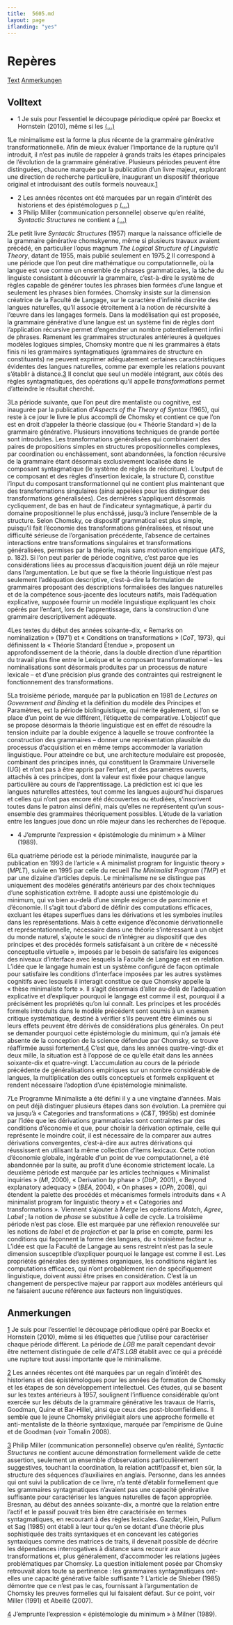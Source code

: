 ```yaml
---
title:  5605.md 
layout: page
iflanding: "yes"
---
```



<html>
<body id="pageliminaire-5605" class="textes pageliminaire">
<h1 class="title">Repères</h1>
<div id="shortcuts"> <a href="#text" title="Text">Text</a> <a href="#notes" title="Anmerkungen">Anmerkungen</a> </div> <div id="text">
<h2 class="section">Volltext</h2>
<div id="widgets" class="withTextSize"></div>
<div class="text wResizable medium">
<div class="textandnotes">
<ul class="sidenotes">
<li><span class="num">1</span> Je suis pour l’essentiel le découpage périodique opéré par Boeckx et Hornstein (2010), même si les <a href="#ftn1">(...)</a></li>
</ul>
<p class="texte"><span class="paranumber">1</span>Le minimalisme est la forme la plus récente de la grammaire générative transformationnelle. Afin de mieux évaluer l’importance de la rupture qu’il introduit, il n’est pas inutile de rappeler à grands traits les étapes principales de l’évolution de la grammaire générative. Plusieurs périodes peuvent être distinguées, chacune marquée par la publication d’un livre majeur, explorant une direction de recherche particulière, inaugurant un dispositif théorique original et introduisant des outils formels nouveaux.<a class="footnotecall" id="bodyftn1" href="#ftn1">1</a></p>
</div>
<div class="textandnotes">
<ul class="sidenotes">
<li><span class="num">2</span> Les années récentes ont été marquées par un regain d’intérêt des historiens et des épistémologues p <a href="#ftn2">(...)</a></li>
<li><span class="num">3</span> Philip Miller (communication personnelle) observe qu’en réalité, <em>Syntactic Structures</em> ne contient a <a href="#ftn3">(...)</a></li>
</ul>
<p class="texte"><span class="paranumber">2</span>Le petit livre <em>Syntactic Structures</em> (1957) marque la naissance officielle de la grammaire générative chomskyenne, même si plusieurs travaux avaient précédé, en particulier l’opus magnum <em>The Logical Structure of Linguistic Theory</em>, datant de 1955, mais publié seulement en 1975.<a class="footnotecall" id="bodyftn2" href="#ftn2">2</a> Il correspond à une période que l’on peut dire mathématique ou computationnelle, où la langue est vue comme un ensemble de phrases grammaticales, la tâche du linguiste consistant à découvrir la grammaire, c’est-à-dire le système de règles capable de générer toutes les phrases bien formées d’une langue et seulement les phrases bien formées. Chomsky insiste sur la dimension créatrice de la Faculté de Langage, sur le caractère d’infinité discrète des langues naturelles, qu’il associe étroitement à la notion de récursivité à l’œuvre dans les langages formels. Dans la modélisation qui est proposée, la grammaire générative d’une langue est un système fini de règles dont l’application récursive permet d’engendrer un nombre potentiellement infini de phrases. Ramenant les grammaires structurales antérieures à quelques modèles logiques simples, Chomsky montre que ni les grammaires à états finis ni les grammaires syntagmatiques (grammaires de structure en constituants) ne peuvent exprimer adéquatement certaines caractéristiques évidentes des langues naturelles, comme par exemple les relations pouvant s’établir à distance.<a class="footnotecall" id="bodyftn3" href="#ftn3">3</a> Il conclut que seul un modèle intégrant, aux côtés des règles syntagmatiques, des opérations qu’il appelle <em>transformations</em> permet d’atteindre le résultat cherché.</p>
</div>
<p class="texte"><span class="paranumber">3</span>La période suivante, que l’on peut dire mentaliste ou cognitive, est inaugurée par la publication d’<em>Aspects of the Theory of Syntax</em> (1965), qui reste à ce jour le livre le plus accompli de Chomsky et contient ce que l’on est en droit d’appeler la théorie classique (ou « Théorie Standard ») de la grammaire générative. Plusieurs innovations techniques de grande portée sont introduites. Les transformations généralisées qui combinaient des paires de propositions simples en structures propositionnelles complexes, par coordination ou enchâssement, sont abandonnées, la fonction récursive de la grammaire étant désormais exclusivement localisée dans le composant syntagmatique (le système de règles de réécriture). L’output de ce composant et des règles d’insertion lexicale, la structure D, constitue l’input du composant transformationnel qui ne contient plus maintenant que des transformations singulaires (ainsi appelées pour les distinguer des transformations généralisées). Ces dernières s’appliquent désormais cycliquement, de bas en haut de l’indicateur syntagmatique, à partir du domaine propositionnel le plus enchâssé, jusqu’à inclure l’ensemble de la structure. Selon Chomsky, ce dispositif grammatical est plus simple, puisqu’il fait l’économie des transformations généralisées, et résout une difficulté sérieuse de l’organisation précédente, l’absence de certaines interactions entre transformations singulaires et transformations généralisées, permises par la théorie, mais sans motivation empirique (<em>ATS</em>, p. 182). Si l’on peut parler de période cognitive, c’est parce que les considérations liées au processus d’acquisition jouent déjà un rôle majeur dans l’argumentation. Le but que se fixe la théorie linguistique n’est pas seulement l’adéquation descriptive, c’est-à-dire la formulation de grammaires proposant des descriptions formalisées des langues naturelles et de la compétence sous-jacente des locuteurs natifs, mais l’adéquation explicative, supposée fournir un modèle linguistique expliquant les choix opérés par l’enfant, lors de l’apprentissage, dans la construction d’une grammaire descriptivement adéquate.</p>
<p class="texte"><span class="paranumber">4</span>Les textes du début des années soixante-dix, « Remarks on nominalization » (1971) et « Conditions on transformations » (<em>CoT</em>, 1973), qui définissent la « Théorie Standard Étendue », proposent un approfondissement de la théorie, dans la double direction d’une répartition du travail plus fine entre le Lexique et le composant transformationnel – les nominalisations sont désormais produites par un processus de nature lexicale – et d’une précision plus grande des contraintes qui restreignent le fonctionnement des transformations.</p>
<p class="texte"><span class="paranumber">5</span>La troisième période, marquée par la publication en 1981 de <em>Lectures on Government and Binding</em> et la définition du modèle des Principes et Paramètres, est la période biolinguistique, qui mérite également, si l’on se place d’un point de vue différent, l’étiquette de comparative. L’objectif que se propose désormais la théorie linguistique est en effet de résoudre la tension induite par la double exigence à laquelle se trouve confrontée la construction des grammaires – donner une représentation plausible du processus d’acquisition et en même temps accommoder la variation linguistique. Pour atteindre ce but, une architecture modulaire est proposée, combinant des principes innés, qui constituent la Grammaire Universelle (UG) et n’ont pas à être appris par l’enfant, et des paramètres ouverts, attachés à ces principes, dont la valeur est fixée pour chaque langue particulière au cours de l’apprentissage. La prédiction est ici que les langues naturelles attestées, tout comme les langues aujourd’hui disparues et celles qui n’ont pas encore été découvertes ou étudiées, s’inscrivent toutes dans le patron ainsi défini, mais qu’elles ne représentent qu’un sous-ensemble des grammaires théoriquement possibles. L’étude de la variation entre les langues joue donc un rôle majeur dans les recherches de l’époque.</p>
<div class="textandnotes">
<ul class="sidenotes">
<li><span class="num">4</span> J’emprunte l’expression « épistémologie du minimum » à Milner (1989).</li>
</ul>
<p class="texte"><span class="paranumber">6</span>La quatrième période est la période minimaliste, inaugurée par la publication en 1993 de l’article « A minimalist program for linguistic theory » (<em>MPLT</em>), suivie en 1995 par celle du recueil <em>The Minimalist Program</em> (<em>TMP</em>) et par une dizaine d’articles depuis. Le minimalisme ne se distingue pas uniquement des modèles génératifs antérieurs par des choix techniques d’une sophistication extrême. Il adopte aussi une épistémologie du minimum, qui va bien au-delà d’une simple exigence de parcimonie et d’économie. Il s’agit tout d’abord de définir des computations efficaces, excluant les étapes superflues dans les dérivations et les symboles inutiles dans les représentations. Mais à cette exigence d’économie dérivationnelle et représentationnelle, nécessaire dans une théorie s’intéressant à un objet du monde naturel, s’ajoute le souci de n’intégrer au dispositif que des principes et des procédés formels satisfaisant à un critère de « nécessité conceptuelle virtuelle », imposés par le besoin de satisfaire les exigences des niveaux d’interface avec lesquels la Faculté de Langage est en relation. L’idée que le langage humain est un système configuré de façon optimale pour satisfaire les conditions d’interface imposées par les autres systèmes cognitifs avec lesquels il interagit constitue ce que Chomsky appelle la « thèse minimaliste forte ». Il s’agit désormais d’aller au-delà de l’adéquation explicative et d’expliquer pourquoi le langage est comme il est, pourquoi il a précisément les propriétés qu’on lui connaît. Les principes et les procédés formels introduits dans le modèle précédent sont soumis à un examen critique systématique, destiné à vérifier s’ils peuvent être éliminés ou si leurs effets peuvent être dérivés de considérations plus générales. On peut se demander pourquoi cette épistémologie du minimum, qui n’a jamais été absente de la conception de la science défendue par Chomsky, se trouve réaffirmée aussi fortement.<a class="footnotecall" id="bodyftn4" href="#ftn4">4</a> C’est que, dans les années quatre-vingt-dix et deux mille, la situation est à l’opposé de ce qu’elle était dans les années soixante-dix et quatre-vingt. L’accumulation au cours de la période précédente de généralisations empiriques sur un nombre considérable de langues, la multiplication des outils conceptuels et formels expliquent et rendent nécessaire l’adoption d’une épistémologie minimaliste.</p>
</div>
<p class="texte"><span class="paranumber">7</span>Le Programme Minimaliste a été défini il y a une vingtaine d’années. Mais on peut déjà distinguer plusieurs étapes dans son évolution. La première qui va jusqu’à « Categories and transformations » (<em>C&amp;T</em>, 1995b) est dominée par l’idée que les dérivations grammaticales sont contraintes par des conditions d’économie et que, pour choisir la dérivation optimale, celle qui représente le moindre coût, il est nécessaire de la comparer aux autres dérivations convergentes, c’est-à-dire aux autres dérivations qui réussissent en utilisant la même collection d’items lexicaux. Cette notion d’économie globale, ingérable d’un point de vue computationnel, a été abandonnée par la suite, au profit d’une économie strictement locale. La deuxième période est marquée par les articles techniques « Minimalist inquiries » (<em>MI</em>, 2000), « Derivation by phase » (<em>DbP</em>, 2001), « Beyond explanatory adequacy » (<em>BEA</em>, 2004), « On phases » (<em>OPh</em>, 2008), qui étendent la palette des procédés et mécanismes formels introduits dans « A minimalist program for linguistic theory » et « Categories and transformations ». Viennent s’ajouter à <em>Merge</em> les opérations <em>Match</em>, <em>Agree</em>, <em>Label</em> ; la notion de <em>phase</em> se substitue à celle de cycle. La troisième période n’est pas close. Elle est marquée par une réflexion renouvelée sur les notions de <em>label</em> et de <em>projection</em> et par la prise en compte, parmi les conditions qui façonnent la forme des langues, du « troisième facteur ». L’idée est que la Faculté de Langage au sens restreint n’est pas la seule dimension susceptible d’expliquer pourquoi le langage est comme il est. Les propriétés générales des systèmes organiques, les conditions réglant les computations efficaces, qui n’ont probablement rien de spécifiquement linguistique, doivent aussi être prises en considération. C’est là un changement de perspective majeur par rapport aux modèles antérieurs qui ne faisaient aucune référence aux facteurs non linguistiques.</p> </div> </div>
<div id="notes">
<h2 class="section">Anmerkungen</h2>
<p class="texte"><a class="FootnoteSymbol" href="#bodyftn1" id="ftn1">1</a> Je suis pour l’essentiel le découpage périodique opéré par Boeckx et Hornstein (2010), même si les étiquettes que j’utilise pour caractériser chaque période diffèrent. La période de <em>LGB </em>me paraît cependant devoir être nettement distinguée de celle d’<em>ATS.</em><em>LGB</em> établit avec ce qui a précédé une rupture tout aussi importante que le minimalisme.</p>
<p class="texte"><a class="FootnoteSymbol" href="#bodyftn2" id="ftn2">2</a> Les années récentes ont été marquées par un regain d’intérêt des historiens et des épistémologues pour les années de formation de Chomsky et les étapes de son développement intellectuel. Ces études, qui se basent sur les textes antérieurs à 1957, soulignent l’influence considérable qu’ont exercée sur les débuts de la grammaire générative les travaux de Harris, Goodman, Quine et Bar-Hillel, ainsi que ceux des post-bloomfieldiens. Il semble que le jeune Chomsky privilégiait alors une approche formelle et anti-mentaliste de la théorie syntaxique, marquée par l’empirisme de Quine et de Goodman (voir Tomalin 2008). </p>
<p class="texte"><a class="FootnoteSymbol" href="#bodyftn3" id="ftn3">3</a> Philip Miller (communication personnelle) observe qu’en réalité, <em>Syntactic Structures</em> ne contient aucune démonstration formellement valide de cette assertion, seulement un ensemble d’observations particulièrement suggestives, touchant la coordination, la relation actif/passif et, bien sûr, la structure des séquences d’auxiliaires en anglais. Personne, dans les années qui ont suivi la publication de ce livre, n’a tenté d’établir formellement que les grammaires syntagmatiques n’avaient pas une capacité générative suffisante pour caractériser les langues naturelles de façon appropriée. Bresnan, au début des années soixante-dix, a montré que la relation entre l’actif et le passif pouvait très bien être caractérisée en termes syntagmatiques, en recourant à des règles lexicales. Gazdar, Klein, Pullum et Sag (1985) ont établi à leur tour qu’en se dotant d’une théorie plus sophistiquée des traits syntaxiques et en concevant les catégories syntaxiques comme des matrices de traits, il devenait possible de décrire les dépendances interrogatives à distance sans recourir aux transformations et, plus généralement, d’accommoder les relations jugées problématiques par Chomsky. La question initialement posée par Chomsky retrouvait alors toute sa pertinence : les grammaires syntagmatiques ont-elles une capacité générative faible suffisante ? L’article de Shieber (1985) démontre que ce n’est pas le cas, fournissant à l’argumentation de Chomsky les preuves formelles qui lui faisaient défaut. Sur ce point, voir Miller (1991) et Abeillé (2007). </p>
<p class="texte"><a class="FootnoteSymbol" href="#bodyftn4" id="ftn4">4</a> J’emprunte l’expression « épistémologie du minimum » à Milner (1989).</p> </div><!-- #notes -->

</body>
</html>
